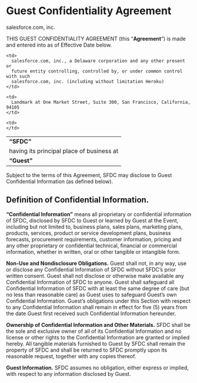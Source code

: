 # Guest Confidentiality Agreement

salesforce.com, inc.

THIS GUEST CONFIDENTIALITY AGREEMENT (this “**Agreement**”) is made and entered
into as of Effective Date below.

<table>
  <tr>
    <td>
      <strong>“SFDC”</strong>
    </td>

    <td>
      salesforce.com, inc., a Delaware corporation and any other present or
      future entity controlling, controlled by, or under common control with such
      salesforce.com, inc. (including without limitation Heroku)
    </td>
  </tr>

  <tr>
    <td>
      having its principal place of business at
    </td>

    <td>
      Landmark at One Market Street, Suite 300, San Francisco, California, 94105
    </td>
  </tr>

  <tr>
    <td>
      <strong>“Guest”</strong>
    </td>

    <td>
    </td>
  </tr>
</table>

Subject to the terms of this Agreement, SFDC may disclose to Guest Confidential
Information (as defined below).

## Definition of Confidential Information.

**“Confidential Information”** means all proprietary or confidential information
of SFDC, disclosed by SFDC to Guest or learned by Guest at the Event, including
but not limited to, business plans, sales plans, marketing plans, products,
services, product or service development plans, business forecasts, procurement
requirements, customer information, pricing and any other proprietary or
confidential technical, financial or commercial information, whether in written,
oral or other tangible or intangible form.

**Non-Use and Nondisclosure Obligations.** Guest shall not, in any way, use or
disclose any Confidential Information of SFDC without SFDC’s prior written
consent. Guest shall not disclose or otherwise make available any Confidential
Information of SFDC to anyone. Guest shall safeguard all Confidential
Information of SFDC with at least the same degree of care (but no less than
reasonable care) as Guest uses to safeguard Guest’s own Confidential
Information. Guest’s obligations under this Section with respect to any
Confidential Information shall remain in effect for five (5) years from the date
Guest first received such Confidential Information hereunder.

**Ownership of Confidential Information and Other Materials.** SFDC shall be
the sole and exclusive owner of all of its Confidential Information and no
license or other rights to the Confidential Information are granted or implied
hereby. All tangible materials furnished to Guest by SFDC shall remain the
property of SFDC and shall be returned to SFDC promptly upon its reasonable
request, together with any copies thereof.

**Guest Information.** SFDC assumes no obligation, either express or implied,
with respect to any information disclosed by Guest.
